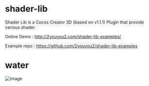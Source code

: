 # shader-lib

Shader Lib is a Cocos Creator 3D (based on v1.1.1) Plugin that provide various shader.

Online Demo : http://2youyou2.com/shader-lib-examples/

Example repo : https://github.com/2youyou2/shader-lib-examples

# water

![image](https://user-images.githubusercontent.com/1862402/87127557-a8d0ff80-c2c0-11ea-9d4f-84e023529043.png)

